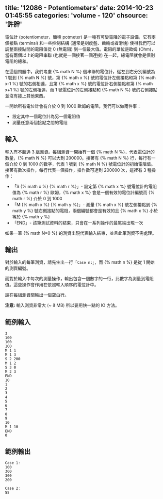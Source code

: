 title: '12086 - Potentiometers'
date: 2014-10-23 01:45:55
categories: 'volume - 120'
chsource: '許胖'
---

電位計 (potentiometer，簡稱 potmeter) 是一種有可變電阻的電子設備，它有兩個接點 (terminal) 和一些控制結構 (通常是刻度盤、齒輪或者滑塊) 使得我們可以調整兩接點間的電阻值從 0 (無電阻) 到一個最大值。電阻的單位是歐姆 (Ohm)，當有兩個以上的電阻串聯 (也就是一個接著一個連接) 在一起，總電阻就會是個別電阻的總和。

在這個問題中，我們考慮 {% math N %} 個串聯的電位計，從左到右分別編號為 1 號到 {% math N %} 號，第 {% math x %} 號的電位計左側接點和第 {% math x-1 %} 號的右側相連，且第 {% math x %} 號的電位計右側接點和第 {% math x+1 %} 號的左側相連，而 1 號電位計的左側接點和 {% math N %} 號的右側接點並沒有接上其他東西。

一開始所有電位計會有介於 0 到 1000 歐姆的電阻，我們可以做兩件事：

- 設定其中一個電位計為另一個電阻值
- 測量任意兩個接點之間的電阻

<!-- more -->

## 輸入 ##

輸入有不超過 3 組測資。每組測資一開始有一個 {% math N %}，代表電位計的數量，{% math N %} 可以大到 200000。接著有 {% math N %} 行，每行有一個介於 0 到 1000 的數字，代表 1 號到 {% math N %} 號電位計的初始電阻值。接著有數次操作，每行代表一個操作，操作數可達到 200000 次，這裡有 3 種操作：

- 「S {% math x %} {% math r %}」- 設定第 {% math x %} 號電位計的電阻值為 {% math r %} 歐姆，{% math x %} 會是一個有效的電位計編號而 {% math r %} 介於 0 到 1000
- 「M {% math x %} {% math y %}」- 測量 {% math x %} 號左側接點到 {% math y %} 號右側接點的電阻，兩個編號都會是有效的且 {% math x %} 小於等於 {% math y %}
- 「END」- 該筆測試資料的結束，只會在一系列操作的最尾端出現一次

如果一筆 {% math N=0 %} 的測資出現代表輸入結束，並且此筆測資不需處理。

## 輸出 ##

對於輸入的每筆測資，請先生出一行「`Case n:`」，而 {% math n %} 是從 1 開始的測資編號。

而對於輸入中每次的測量操作，輸出包含一個數字的一行，此數字為測量到電阻值。這些操作會作用在依照輸入順序的電位計中。

請在每組測資間輸出一個空白行。

**注意:** 輸入測資非常大 (~ 8 MB) 所以要用快一點的 IO 方法。

## 範例輸入 ##

``` text
3
100
100
100
M 1 1
M 1 3
S 2 200
M 1 2
S 3 0
M 2 3
END
10
1
2
3
4
5
6
7
8
9
10
M 1 10
END
0
```

## 範例輸出 ##

``` text
Case 1:
100
300
300
200
 
Case 2:
55
```
